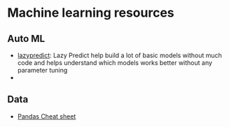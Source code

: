 # Machine learning resources


## Auto ML

* [lazypredict](https://github.com/shankarpandala/lazypredict): Lazy Predict help build a lot of basic models without much code and helps understand which models works better without any parameter tuning 
* 


## Data

* [Pandas Cheat sheet](https://pandas.pydata.org/Pandas_Cheat_Sheet.pdf)